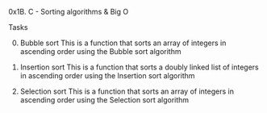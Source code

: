 0x1B. C - Sorting algorithms & Big O

Tasks

0. Bubble sort
This is a function that sorts an array of integers in ascending order using the Bubble sort algorithm

1. Insertion sort
This is a function that sorts a doubly linked list of integers in ascending order using the Insertion sort algorithm

2. Selection sort
This is a function that sorts an array of integers in ascending order using the Selection sort algorithm

